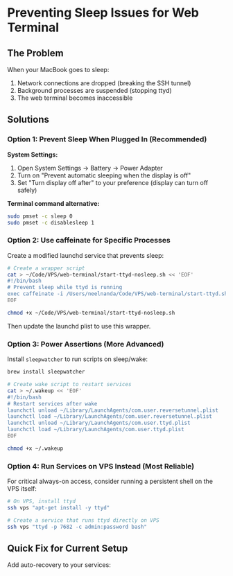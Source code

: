 # Preventing Sleep Issues for Web Terminal

## The Problem

When your MacBook goes to sleep:
1. Network connections are dropped (breaking the SSH tunnel)
2. Background processes are suspended (stopping ttyd)
3. The web terminal becomes inaccessible

## Solutions

### Option 1: Prevent Sleep When Plugged In (Recommended)

**System Settings:**
1. Open System Settings → Battery → Power Adapter
2. Turn on "Prevent automatic sleeping when the display is off"
3. Set "Turn display off after" to your preference (display can turn off safely)

**Terminal command alternative:**
```bash
sudo pmset -c sleep 0
sudo pmset -c disablesleep 1
```

### Option 2: Use caffeinate for Specific Processes

Create a modified launchd service that prevents sleep:

```bash
# Create a wrapper script
cat > ~/Code/VPS/web-terminal/start-ttyd-nosleep.sh << 'EOF'
#!/bin/bash
# Prevent sleep while ttyd is running
exec caffeinate -i /Users/neelnanda/Code/VPS/web-terminal/start-ttyd.sh
EOF

chmod +x ~/Code/VPS/web-terminal/start-ttyd-nosleep.sh
```

Then update the launchd plist to use this wrapper.

### Option 3: Power Assertions (More Advanced)

Install `sleepwatcher` to run scripts on sleep/wake:
```bash
brew install sleepwatcher

# Create wake script to restart services
cat > ~/.wakeup << 'EOF'
#!/bin/bash
# Restart services after wake
launchctl unload ~/Library/LaunchAgents/com.user.reversetunnel.plist
launchctl load ~/Library/LaunchAgents/com.user.reversetunnel.plist
launchctl unload ~/Library/LaunchAgents/com.user.ttyd.plist
launchctl load ~/Library/LaunchAgents/com.user.ttyd.plist
EOF

chmod +x ~/.wakeup
```

### Option 4: Run Services on VPS Instead (Most Reliable)

For critical always-on access, consider running a persistent shell on the VPS itself:
```bash
# On VPS, install ttyd
ssh vps "apt-get install -y ttyd"

# Create a service that runs ttyd directly on VPS
ssh vps "ttyd -p 7682 -c admin:password bash"
```

## Quick Fix for Current Setup

Add auto-recovery to your services: